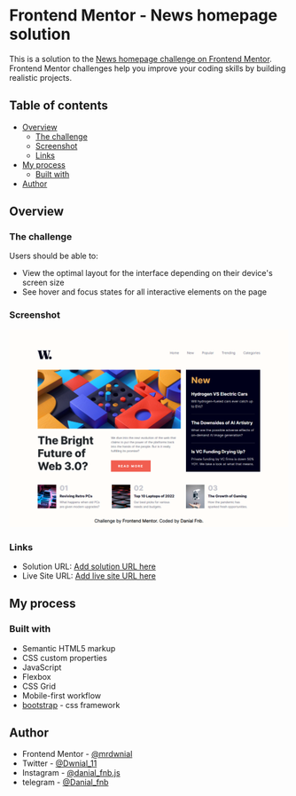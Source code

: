 # Frontend Mentor - News homepage solution

This is a solution to the [News homepage challenge on Frontend Mentor](https://www.frontendmentor.io/challenges/news-homepage-H6SWTa1MFl). Frontend Mentor challenges help you improve your coding skills by building realistic projects. 

## Table of contents

- [Overview](#overview)
  - [The challenge](#the-challenge)
  - [Screenshot](#screenshot)
  - [Links](#links)
- [My process](#my-process)
  - [Built with](#built-with)
- [Author](#author)

## Overview

### The challenge

Users should be able to:

- View the optimal layout for the interface depending on their device's screen size
- See hover and focus states for all interactive elements on the page

### Screenshot

![](./screenshot.png)
### Links

- Solution URL: [Add solution URL here](https://your-solution-url.com)
- Live Site URL: [Add live site URL here](https://your-live-site-url.com)

## My process

### Built with

- Semantic HTML5 markup
- CSS custom properties
- JavaScript
- Flexbox
- CSS Grid
- Mobile-first workflow
- [bootstrap](https://getbootstrap.com/) - css framework

## Author

- Frontend Mentor - [@mrdwnial](https://www.frontendmentor.io/profile/mrdwnial)
- Twitter - [@Dwnial_11](https://www.twitter.com/Dwnial_11)
- Instagram - [@danial_fnb.js](https://www.instagram.com/danial_fnb.js)
- telegram - [@Danial_fnb](https://t.me/Danial_fnb)